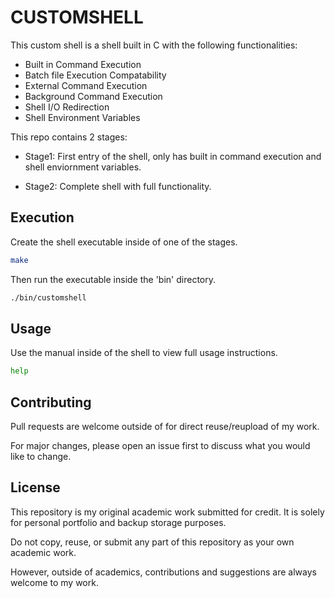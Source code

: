# CUSTOMSHELL

This custom shell is a shell built in C with the following functionalities:

- Built in Command Execution
- Batch file Execution Compatability
- External Command Execution
- Background Command Execution
- Shell I/O Redirection
- Shell Environment Variables

This repo contains 2 stages:

- Stage1: First entry of the shell, only has built in command execution and shell enviornment variables.

- Stage2: Complete shell with full functionality.

## Execution

Create the shell executable inside of one of the stages.

```bash
make
```

Then run the executable inside the 'bin' directory.

```bash
./bin/customshell
```

## Usage

Use the manual inside of the shell to view full usage instructions.

```bash
help
```

## Contributing

Pull requests are welcome outside of for direct reuse/reupload of my work. 

For major changes, please open an issue first to discuss what you would like to change.

## License

This repository is my original academic work submitted for credit. It is solely for personal portfolio and backup storage purposes.

Do not copy, reuse, or submit any part of this repository as your own academic work.

However, outside of academics, contributions and suggestions are always welcome to my work.
